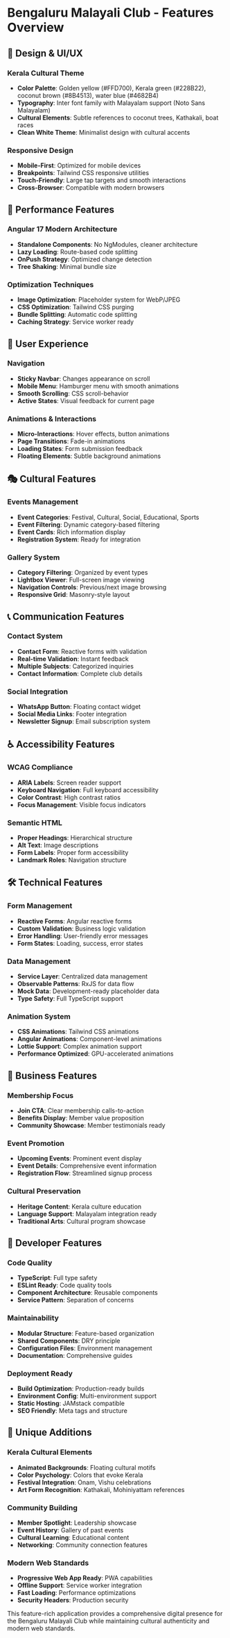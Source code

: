 # Bengaluru Malayali Club - Features Overview

## 🎨 Design & UI/UX

### Kerala Cultural Theme
- **Color Palette**: Golden yellow (#FFD700), Kerala green (#228B22), coconut brown (#8B4513), water blue (#4682B4)
- **Typography**: Inter font family with Malayalam support (Noto Sans Malayalam)
- **Cultural Elements**: Subtle references to coconut trees, Kathakali, boat races
- **Clean White Theme**: Minimalist design with cultural accents

### Responsive Design
- **Mobile-First**: Optimized for mobile devices
- **Breakpoints**: Tailwind CSS responsive utilities
- **Touch-Friendly**: Large tap targets and smooth interactions
- **Cross-Browser**: Compatible with modern browsers

## 🚀 Performance Features

### Angular 17 Modern Architecture
- **Standalone Components**: No NgModules, cleaner architecture
- **Lazy Loading**: Route-based code splitting
- **OnPush Strategy**: Optimized change detection
- **Tree Shaking**: Minimal bundle size

### Optimization Techniques
- **Image Optimization**: Placeholder system for WebP/JPEG
- **CSS Optimization**: Tailwind CSS purging
- **Bundle Splitting**: Automatic code splitting
- **Caching Strategy**: Service worker ready

## 📱 User Experience

### Navigation
- **Sticky Navbar**: Changes appearance on scroll
- **Mobile Menu**: Hamburger menu with smooth animations
- **Smooth Scrolling**: CSS scroll-behavior
- **Active States**: Visual feedback for current page

### Animations & Interactions
- **Micro-Interactions**: Hover effects, button animations
- **Page Transitions**: Fade-in animations
- **Loading States**: Form submission feedback
- **Floating Elements**: Subtle background animations

## 🎭 Cultural Features

### Events Management
- **Event Categories**: Festival, Cultural, Social, Educational, Sports
- **Event Filtering**: Dynamic category-based filtering
- **Event Cards**: Rich information display
- **Registration System**: Ready for integration

### Gallery System
- **Category Filtering**: Organized by event types
- **Lightbox Viewer**: Full-screen image viewing
- **Navigation Controls**: Previous/next image browsing
- **Responsive Grid**: Masonry-style layout

## 📞 Communication Features

### Contact System
- **Contact Form**: Reactive forms with validation
- **Real-time Validation**: Instant feedback
- **Multiple Subjects**: Categorized inquiries
- **Contact Information**: Complete club details

### Social Integration
- **WhatsApp Button**: Floating contact widget
- **Social Media Links**: Footer integration
- **Newsletter Signup**: Email subscription system

## ♿ Accessibility Features

### WCAG Compliance
- **ARIA Labels**: Screen reader support
- **Keyboard Navigation**: Full keyboard accessibility
- **Color Contrast**: High contrast ratios
- **Focus Management**: Visible focus indicators

### Semantic HTML
- **Proper Headings**: Hierarchical structure
- **Alt Text**: Image descriptions
- **Form Labels**: Proper form accessibility
- **Landmark Roles**: Navigation structure

## 🛠️ Technical Features

### Form Management
- **Reactive Forms**: Angular reactive forms
- **Custom Validation**: Business logic validation
- **Error Handling**: User-friendly error messages
- **Form States**: Loading, success, error states

### Data Management
- **Service Layer**: Centralized data management
- **Observable Patterns**: RxJS for data flow
- **Mock Data**: Development-ready placeholder data
- **Type Safety**: Full TypeScript support

### Animation System
- **CSS Animations**: Tailwind CSS animations
- **Angular Animations**: Component-level animations
- **Lottie Support**: Complex animation support
- **Performance Optimized**: GPU-accelerated animations

## 🎯 Business Features

### Membership Focus
- **Join CTA**: Clear membership calls-to-action
- **Benefits Display**: Member value proposition
- **Community Showcase**: Member testimonials ready

### Event Promotion
- **Upcoming Events**: Prominent event display
- **Event Details**: Comprehensive event information
- **Registration Flow**: Streamlined signup process

### Cultural Preservation
- **Heritage Content**: Kerala culture education
- **Language Support**: Malayalam integration ready
- **Traditional Arts**: Cultural program showcase

## 🔧 Developer Features

### Code Quality
- **TypeScript**: Full type safety
- **ESLint Ready**: Code quality tools
- **Component Architecture**: Reusable components
- **Service Pattern**: Separation of concerns

### Maintainability
- **Modular Structure**: Feature-based organization
- **Shared Components**: DRY principle
- **Configuration Files**: Environment management
- **Documentation**: Comprehensive guides

### Deployment Ready
- **Build Optimization**: Production-ready builds
- **Environment Config**: Multi-environment support
- **Static Hosting**: JAMstack compatible
- **SEO Friendly**: Meta tags and structure

## 🌟 Unique Additions

### Kerala Cultural Elements
- **Animated Backgrounds**: Floating cultural motifs
- **Color Psychology**: Colors that evoke Kerala
- **Festival Integration**: Onam, Vishu celebrations
- **Art Form Recognition**: Kathakali, Mohiniyattam references

### Community Building
- **Member Spotlight**: Leadership showcase
- **Event History**: Gallery of past events
- **Cultural Learning**: Educational content
- **Networking**: Community connection features

### Modern Web Standards
- **Progressive Web App Ready**: PWA capabilities
- **Offline Support**: Service worker integration
- **Fast Loading**: Performance optimizations
- **Security Headers**: Production security

This feature-rich application provides a comprehensive digital presence for the Bengaluru Malayali Club while maintaining cultural authenticity and modern web standards.
